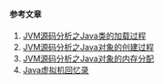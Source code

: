 #### 参考文章

1. [JVM源码分析之Java类的加载过程](http://www.jianshu.com/p/252e27863822)
2. [JVM源码分析之Java对象的创建过程](http://www.jianshu.com/p/0009aaac16ed)
3. [JVM源码分析之Java对象的内存分配](http://www.jianshu.com/p/e56c808b6c8a)
4. [Java虚拟机回忆录](http://www.jianshu.com/p/b557996439fd)